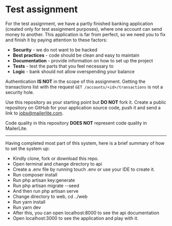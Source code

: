 # Test assignment

For the test assignment, we have a partly finished banking application (created only for test assignment purposes), where one account can send money to another.
This application is far from perfect, so we need you to fix and finish it by paying attention to these factors:
 * **Security** - we do not want to be hacked
 * **Best practices** - code should be clean and easy to maintain
 * **Documentation** - provide information on how to set up the project
 * **Tests** - test the parts that you feel necessary to
 * **Logic** - bank should not allow overspending your balance

Authentication **IS NOT** in the scope of this assignment. Getting the transactions list with the request `GET /accounts/<id>/transactions` is not a security hole.

Use this repository as your starting point but **DO NOT** fork it. Create a public repository on GitHub for your application source code, push it and send a link to jobs@mailerlite.com.

Code quality in this repository **DOES NOT** represent code quality in MailerLite.

-------------------------------------------------------------------------------------------

Having completed most part of this system, here is a brief summary of how to set the system up:
* Kindly clone, fork or download this repo. 
* Open terminal and change directory to api
* Create a .env file by running touch .env or use your IDE to create it.
* Run composer install
* Run php artisan key:generate
* Run php artisan migrate --seed
* And then run php artisan serve
* Change directory to web, cd ../web
* Run yarn install
* Run yarn dev
* After this, you can open localhost:8000 to see the api documentation
* Open localhost:3000 to see the application and play with it.

